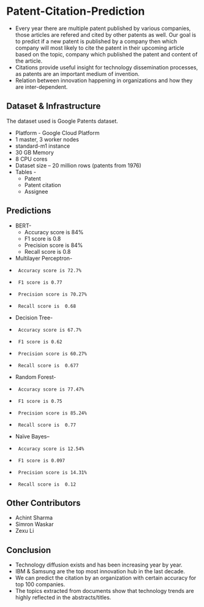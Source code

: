 # Patent-Citation-Prediction
* Every year there are multiple patent published by various companies, those articles are refered and cited by other patents as well. Our goal is to predict if a new patent is published by a company then which company will most likely to cite the patent in their upcoming article based on the topic, company which published the patent and content of the article.
* Citations provide useful insight for technology dissemination processes, as patents are an important medium of invention.
* Relation between innovation happening in organizations and how they are inter-dependent.

## Dataset & Infrastructure

The dataset used is Google Patents dataset.

* Platform - Google Cloud Platform
* 1 master, 3 worker nodes
* standard-m1 instance
* 30 GB Memory
* 8 CPU cores
* Dataset size – 20 million rows (patents from 1976)
* Tables -
  * Patent
  * Patent citation
  * Assignee


## Predictions

* BERT- 
   -  Accuracy score is 84%
   -  F1 score is 0.8
   -  Precision score is 84%
   -  Recall score is  0.8
* Multilayer Perceptron-
 -      Accuracy score is 72.7%
 -      F1 score is 0.77
 -      Precision score is 70.27%
 -      Recall score is  0.68
* Decision Tree-
 -      Accuracy score is 67.7%
 -      F1 score is 0.62
 -      Precision score is 60.27%
 -      Recall score is  0.677
* Random Forest-
 -      Accuracy score is 77.47%
 -      F1 score is 0.75
 -      Precision score is 85.24%
 -      Recall score is  0.77 
* Naïve Bayes– 
 -      Accuracy score is 12.54%
 -      F1 score is 0.097
 -      Precision score is 14.31%
 -      Recall score is  0.12

## Other Contributors

- Achint Sharma
- Simron Waskar
- Zexu Li 


## Conclusion

* Technology diffusion exists and has been increasing year by year.
* IBM & Samsung are the top most innovation hub in the last decade.
* We can predict the citation by an organization with certain accuracy for top 100 companies.
* The topics extracted from documents show that technology trends are highly reflected in the abstracts/titles.


